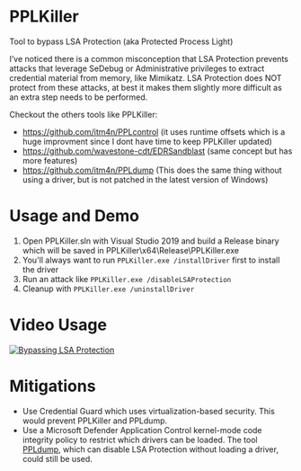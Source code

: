 # PPLKiller
Tool to bypass LSA Protection (aka Protected Process Light)

I’ve noticed there is a common misconception that LSA Protection prevents attacks that leverage SeDebug or Administrative privileges to extract credential material from memory, like Mimikatz. LSA Protection does NOT protect from these attacks, at best it makes them slightly more difficult as an extra step needs to be performed.

Checkout the others tools like PPLKiller:
- https://github.com/itm4n/PPLcontrol (it uses runtime offsets which is a huge improvment since I dont have time to keep PPLKiller updated)
- https://github.com/wavestone-cdt/EDRSandblast (same concept but has more features)
- https://github.com/itm4n/PPLdump (This does the same thing without using a driver, but is not patched in the latest version of Windows)

# Usage and Demo
1. Open PPLKiller.sln with Visual Studio 2019 and build a Release binary which will be saved in PPLKiller\x64\Release\PPLKiller.exe
2. You'll always want to run `PPLKiller.exe /installDriver` first to install the driver
3. Run an attack like `PPLKiller.exe /disableLSAProtection` 
4. Cleanup with `PPLKiller.exe /uninstallDriver`

# Video Usage
[![Bypassing LSA Protection](http://img.youtube.com/vi/w2_KqnhgN94/0.jpg)](http://www.youtube.com/watch?v=w2_KqnhgN94 "Bypassing LSA Protection")

# Mitigations
- Use Credential Guard which uses virtualization-based security. This would prevent PPLKiller and PPLdump.
- Use a Microsoft Defender Application Control kernel-mode code integrity policy to restrict which drivers can be loaded. The tool [PPLdump](https://github.com/itm4n/PPLdump), which can disable LSA Protection without loading a driver, could still be used.
